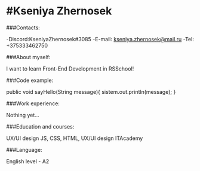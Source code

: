 #Kseniya Zhernosek
======================

###Contacts:

-Discord:KseniyaZhernosek#3085
-E-mail: kseniya.zhernosek@mail.ru
-Tel: +375333462750

###About myself:

I want to learn Front-End Development in RSSchool!

###Code example:

public void sayHello(String message){
    sistem.out.println(message);
}

###Work experience:

Nothing yet…

###Education and courses:

UX/UI design
JS, CSS, HTML, UX/UI design ITAcademy

###Language:

English level - A2
